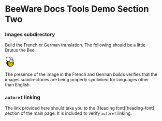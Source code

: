 # BeeWare Docs Tools Demo Section Two

### Images subdirectory

Build the French or German translation. The following should be a little
Brutus the Bee.

![Brutus the Bee](images/brutus-32.png)

The presence of the image in the French and German builds verifies that the
images subdirectories are being properly symlinked for languages other than
English.

### `autoref` linking

The link provided here should take you to the [Heading font][heading-font]
section of the main page. It is included to verify `autoref` linking.
